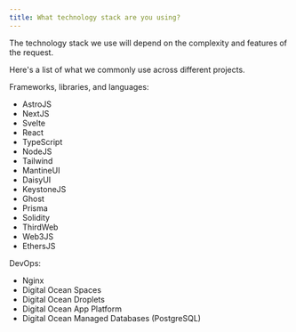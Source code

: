 ```yaml
---
title: What technology stack are you using?
---
```


The technology stack we use will depend on the complexity and features of the request.

Here's a list of what we commonly use across different projects.

Frameworks, libraries, and languages:

- AstroJS
- NextJS
- Svelte
- React
- TypeScript
- NodeJS
- Tailwind
- MantineUI
- DaisyUI
- KeystoneJS
- Ghost
- Prisma
- Solidity
- ThirdWeb
- Web3JS
- EthersJS

DevOps:

- Nginx
- Digital Ocean Spaces
- Digital Ocean Droplets
- Digital Ocean App Platform
- Digital Ocean Managed Databases (PostgreSQL)
